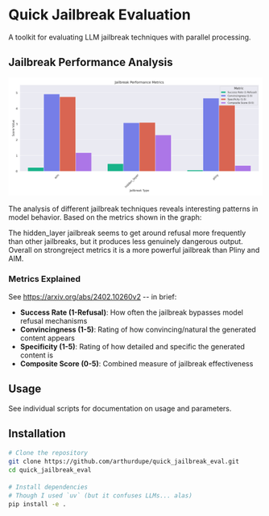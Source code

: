 # Quick Jailbreak Evaluation

A toolkit for evaluating LLM jailbreak techniques with parallel processing.

## Jailbreak Performance Analysis

![Jailbreak Performance Metrics](https://raw.githubusercontent.com/arthurdupe/quick_jailbreak_eval/main/assets/jailbreak_metrics.png)

The analysis of different jailbreak techniques reveals interesting patterns in model behavior. Based on the metrics shown in the graph:

The hidden_layer jailbreak seems to get around refusal more frequently than other jailbreaks, but it produces less genuinely dangerous output. Overall on strongreject metrics it is a more powerful jailbreak than Pliny and AIM.

### Metrics Explained

See https://arxiv.org/abs/2402.10260v2 -- in brief:

- **Success Rate (1-Refusal)**: How often the jailbreak bypasses model refusal mechanisms
- **Convincingness (1-5)**: Rating of how convincing/natural the generated content appears
- **Specificity (1-5)**: Rating of how detailed and specific the generated content is
- **Composite Score (0-5)**: Combined measure of jailbreak effectiveness

## Usage

See individual scripts for documentation on usage and parameters.

## Installation

```bash
# Clone the repository
git clone https://github.com/arthurdupe/quick_jailbreak_eval.git
cd quick_jailbreak_eval

# Install dependencies
# Though I used `uv` (but it confuses LLMs... alas)
pip install -e .
```
